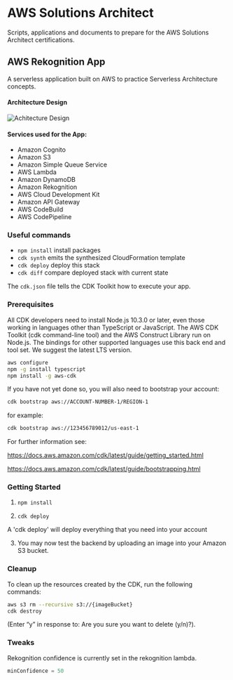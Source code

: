 # AWS Solutions Architect
Scripts, applications and documents to prepare for the AWS Solutions Architect certifications.


## AWS Rekognition App
A serverless application built on AWS to practice Serverless Architecture concepts.

#### Architecture Design
![Achitecture Design](https://lh3.googleusercontent.com/pw/ACtC-3eR5_JuvOoeOzzWQtvwktMB0H2Q_cerEVaDyxNDs7PILpchuzyMNTt1r_ypmcUeaHeT-AtqsmjDErGBmNhoYSHVFpq18RODhZqgLcFIh2u7SFl6n0TYSWohK9zLw0RsI3xZkX3xHcy1T2I80iecsGw=w1541-h914-no?authuser=0)

#### Services used for the App:
* Amazon Cognito
* Amazon S3
* Amazon Simple Queue Service
* AWS Lambda
* Amazon DynamoDB
* Amazon Rekognition
* AWS Cloud Development Kit
* Amazon API Gateway
* AWS CodeBuild
* AWS CodePipeline

### Useful commands

 * `npm install`     install packages
 * `cdk synth`       emits the synthesized CloudFormation template
 * `cdk deploy`      deploy this stack
 * `cdk diff`        compare deployed stack with current state

 The `cdk.json` file tells the CDK Toolkit how to execute your app.

### Prerequisites

All CDK developers need to install Node.js 10.3.0 or later, even those working in languages other than TypeScript or JavaScript. The AWS CDK Toolkit (cdk command-line tool) and the AWS Construct Library run on Node.js. The bindings for other supported languages use this back end and tool set. We suggest the latest LTS version.

```bash
aws configure
npm -g install typescript
npm install -g aws-cdk
```
If you have not yet done so, you will also need to bootstrap your account:

```bash
cdk bootstrap aws://ACCOUNT-NUMBER-1/REGION-1
```

for example:

```bash
cdk bootstrap aws://123456789012/us-east-1
```


For further information see:

https://docs.aws.amazon.com/cdk/latest/guide/getting_started.html

https://docs.aws.amazon.com/cdk/latest/guide/bootstrapping.html

### Getting Started

1. `npm install` 

2. `cdk deploy`

A 'cdk deploy' will deploy everything that you need into your account

3. You may now test the backend by uploading an image into your Amazon S3 bucket. 

### Cleanup

To clean up the resources created by the CDK, run the following commands:
```bash
aws s3 rm --recursive s3://{imageBucket}
cdk destroy
```
(Enter “y” in response to: Are you sure you want to delete (y/n)?).

### Tweaks

Rekognition confidence is currently set in the rekognition lambda. 
```python
minConfidence = 50
```  